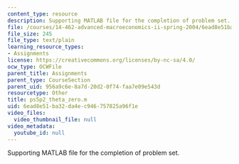 ```yaml
---
content_type: resource
description: Supporting MATLAB file for the completion of problem set.
file: /courses/14-462-advanced-macroeconomics-ii-spring-2004/6ead8e51ba32da4ec946757825a96f1e_ps5p2_theta_zero.m
file_size: 245
file_type: text/plain
learning_resource_types:
- Assignments
license: https://creativecommons.org/licenses/by-nc-sa/4.0/
ocw_type: OCWFile
parent_title: Assignments
parent_type: CourseSection
parent_uid: 956a9c6e-8a7d-20d2-0f74-faa7e09e543d
resourcetype: Other
title: ps5p2_theta_zero.m
uid: 6ead8e51-ba32-da4e-c946-757825a96f1e
video_files:
  video_thumbnail_file: null
video_metadata:
  youtube_id: null
---
```

Supporting MATLAB file for the completion of problem set.